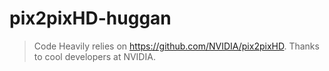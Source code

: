# pix2pixHD-huggan

> Code Heavily relies on https://github.com/NVIDIA/pix2pixHD. Thanks to cool developers at NVIDIA.

